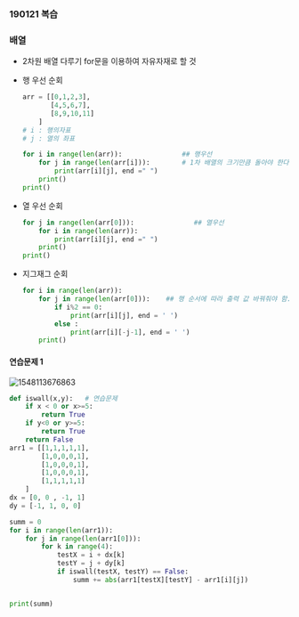 ### 190121 복습

### 배열

- 2차원 배열 다루기 for문을 이용하여 자유자재로 할 것

- 행 우선 순회

  ```python
  arr = [[0,1,2,3],
         [4,5,6,7],
         [8,9,10,11]
      ]
  # i : 행의자표
  # j : 열의 좌표
  
  for i in range(len(arr)):               ## 행우선
      for j in range(len(arr[i])):        # 1차 배열의 크기만큼 돌아야 한다.
          print(arr[i][j], end =" ")
      print()
  print()
  ```

- 열 우선 순회

  ```python
  for j in range(len(arr[0])):               ## 열우선
      for i in range(len(arr)):
          print(arr[i][j], end =" ")
      print()
  print()
  ```

- 지그재그 순회

  ```python
  for i in range(len(arr)):
      for j in range(len(arr[0])):    ## 행 순서에 따라 출력 값 바꿔줘야 함.
          if i%2 == 0:
              print(arr[i][j], end = ' ')
          else :
              print(arr[i][-j-1], end = ' ')
      print()
  ```



#### 연습문제 1 

![1548113676863](C:\Users\student\AppData\Roaming\Typora\typora-user-images\1548113676863.png)

```python
def iswall(x,y):   # 연습문제
    if x < 0 or x>=5:
        return True
    if y<0 or y>=5:
        return True
    return False
arr1 = [[1,1,1,1,1],
        [1,0,0,0,1],
        [1,0,0,0,1],
        [1,0,0,0,1],
        [1,1,1,1,1]
    ]
dx = [0, 0 , -1, 1]
dy = [-1, 1, 0, 0]

summ = 0
for i in range(len(arr1)):
    for j in range(len(arr1[0])):
        for k in range(4):
            testX = i + dx[k]
            testY = j + dy[k]
            if iswall(testX, testY) == False:
                summ += abs(arr1[testX][testY] - arr1[i][j])


print(summ)
```

